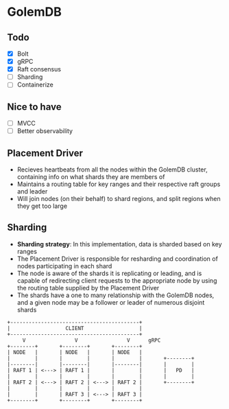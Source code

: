 # GolemDB

## Todo
- [X] Bolt
- [X] gRPC
- [X] Raft consensus
- [ ] Sharding
- [ ] Containerize

## Nice to have
- [ ] MVCC
- [ ] Better observability

## Placement Driver
- Recieves heartbeats from all the nodes within the GolemDB cluster, containing info on what shards they are members of
- Maintains a routing table for key ranges and their respective raft groups and leader
- Will join nodes (on their behalf) to shard regions, and split regions when they get too large

## Sharding
- **Sharding strategy**: In this implementation, data is sharded based on key ranges
- The Placement Driver is responsible for resharding and coordination of nodes participating in each shard
- The node is aware of the shards it is replicating or leading, and is capable of redirecting client requests to the appropriate node by using the routing table supplied by the Placement Driver
- The shards have a one to many relationship with the GolemDB nodes, and a given node may be a follower or leader of numerous disjoint shards
```
+------------------------------------------+
|                  CLIENT                  |
+------------------------------------------+
     V                V                V      gRPC
+--------+       +--------+       +--------+
| NODE   |       | NODE   |       | NODE   |
|        |       |        |       |        |       +--------+
|--------|       |--------|       |--------|       |        |
| RAFT 1 | <---> | RAFT 1 |       |        |       |   PD   |
|        |       |        |       |        |       |        |
| RAFT 2 | <---> | RAFT 2 | <---> | RAFT 2 |       +--------+
|        |       |        |       |        |
|        |       | RAFT 3 | <---> | RAFT 3 |
+--------+       +--------+       +--------+
```